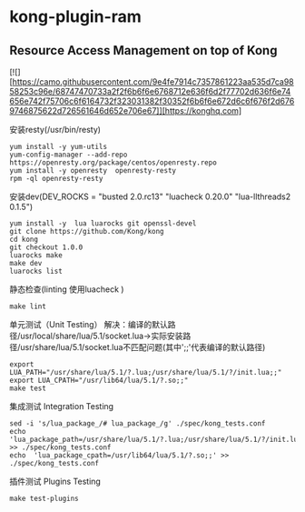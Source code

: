 # kong-plugin-ram
## Resource Access Management on top of Kong

[![][https://camo.githubusercontent.com/9e4fe7914c7357861223aa535d7ca9858253c96e/68747470733a2f2f6b6f6e6768712e636f6d2f77702d636f6e74656e742f75706c6f6164732f323031382f30352f6b6f6e672d6c6f676f2d6769746875622d726561646d652e706e67]][https://konghq.com]

安装resty(/usr/bin/resty)
```
yum install -y yum-utils
yum-config-manager --add-repo https://openresty.org/package/centos/openresty.repo
yum install -y openresty  openresty-resty
rpm -ql openresty-resty
```

安装dev(DEV_ROCKS = "busted 2.0.rc13" "luacheck 0.20.0" "lua-llthreads2 0.1.5")
```
yum install -y  lua luarocks git openssl-devel
git clone https://github.com/Kong/kong
cd kong
git checkout 1.0.0
luarocks make
make dev
luarocks list
```

静态检查(linting 使用luacheck )
```
make lint
```

单元测试（Unit Testing）
解决：编译的默认路径/usr/local/share/lua/5.1/socket.lua->实际安装路径/usr/share/lua/5.1/socket.lua不匹配问题(其中';;'代表编译的默认路径)
```
export LUA_PATH="/usr/share/lua/5.1/?.lua;/usr/share/lua/5.1/?/init.lua;;"
export LUA_CPATH="/usr/lib64/lua/5.1/?.so;;"
make test
```

集成测试 Integration Testing
```
sed -i 's/lua_package_/# lua_package_/g' ./spec/kong_tests.conf
echo  'lua_package_path=/usr/share/lua/5.1/?.lua;/usr/share/lua/5.1/?/init.lua;./spec/fixtures/custom_plugins/?.lua;;' >> ./spec/kong_tests.conf
echo  'lua_package_cpath=/usr/lib64/lua/5.1/?.so;;' >> ./spec/kong_tests.conf
```

插件测试 Plugins Testing
```
make test-plugins
```
